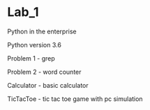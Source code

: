 # Lab_1
Python in the enterprise

Python version 3.6

Problem 1 - grep

Problem 2 - word counter

Calculator - basic calculator

TicTacToe - tic tac toe game with pc simulation
